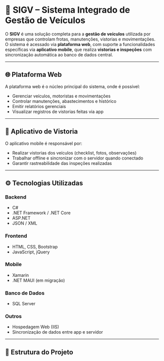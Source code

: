 # 🚗 SIGV – Sistema Integrado de Gestão de Veículos

O **SIGV** é uma solução completa para a **gestão de veículos** utilizada por empresas que controlam frotas, manutenções, vistorias e movimentações.  
O sistema é acessado via **plataforma web**, com suporte a funcionalidades específicas via **aplicativo mobile**, que realiza **vistorias e inspeções** com sincronização automática ao banco de dados central.

---

## 🌐 Plataforma Web

A plataforma web é o núcleo principal do sistema, onde é possível:

- Gerenciar veículos, motoristas e movimentações
- Controlar manutenções, abastecimentos e histórico
- Emitir relatórios gerenciais
- Visualizar registros de vistorias feitas via app

---

## 📱 Aplicativo de Vistoria

O aplicativo mobile é responsável por:

- Realizar vistorias dos veículos (checklist, fotos, observações)
- Trabalhar offline e sincronizar com o servidor quando conectado
- Garantir rastreabilidade das inspeções realizadas

---

## ⚙️ Tecnologias Utilizadas

### Backend
- C#
- .NET Framework / .NET Core
- ASP.NET
- JSON / XML

### Frontend
- HTML, CSS, Bootstrap
- JavaScript, jQuery

### Mobile
- Xamarin
- .NET MAUI (em migração)

### Banco de Dados
- SQL Server

### Outros
- Hospedagem Web (IIS)
- Sincronização de dados entre app e servidor

---

## 📁 Estrutura do Projeto

